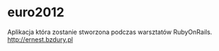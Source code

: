 euro2012
========

Aplikacja która zostanie stworzona podczas warsztatów RubyOnRails. http://ernest.bzdury.pl